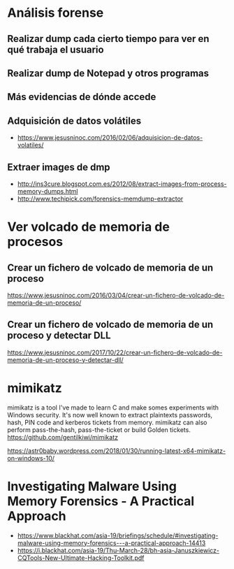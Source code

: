 # Análisis forense

## Realizar dump cada cierto tiempo para ver en qué trabaja el usuario
## Realizar dump de Notepad y otros programas
## Más evidencias de dónde accede
## Adquisición de datos volátiles
* https://www.jesusninoc.com/2016/02/06/adquisicion-de-datos-volatiles/
## Extraer images de dmp
* http://ins3cure.blogspot.com.es/2012/08/extract-images-from-process-memory-dumps.html
* http://www.techipick.com/forensics-memdump-extractor

# Ver volcado de memoria de procesos

## Crear un fichero de volcado de memoria de un proceso
https://www.jesusninoc.com/2016/03/04/crear-un-fichero-de-volcado-de-memoria-de-un-proceso/
## Crear un fichero de volcado de memoria de un proceso y detectar DLL
https://www.jesusninoc.com/2017/10/22/crear-un-fichero-de-volcado-de-memoria-de-un-proceso-y-detectar-dll/

# mimikatz

mimikatz is a tool I've made to learn C and make somes experiments with Windows security.
It's now well known to extract plaintexts passwords, hash, PIN code and kerberos tickets from memory. mimikatz can also perform pass-the-hash, pass-the-ticket or build Golden tickets.
https://github.com/gentilkiwi/mimikatz

https://astr0baby.wordpress.com/2018/01/30/running-latest-x64-mimikatz-on-windows-10/

# Investigating Malware Using Memory Forensics - A Practical Approach
* https://www.blackhat.com/asia-19/briefings/schedule/#investigating-malware-using-memory-forensics---a-practical-approach-14413
* https://i.blackhat.com/asia-19/Thu-March-28/bh-asia-Januszkiewicz-CQTools-New-Ultimate-Hacking-Toolkit.pdf
